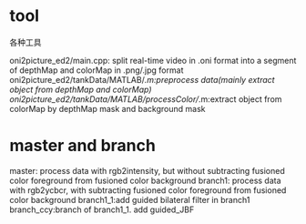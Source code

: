 ﻿# tool
各种工具

oni2picture_ed2/main.cpp: split real-time video in .oni format into a segment of depthMap and colorMap in .png/.jpg format
oni2picture_ed2/tankData/MATLAB/*.m:preprocess data(mainly extract object from depthMap and colorMap)
oni2picture_ed2/tankData/MATLAB/processColor/*.m:extract object from colorMap by depthMap mask and background mask

# master and branch
master: process data with rgb2intensity, but without subtracting fusioned color foreground from fusioned color background
branch1: process data with rgb2ycbcr, with subtracting fusioned color foreground from fusioned color background
branch1_1:add guided bilateral filter in branch1
branch_ccy:branch of branch1_1. add guided_JBF
